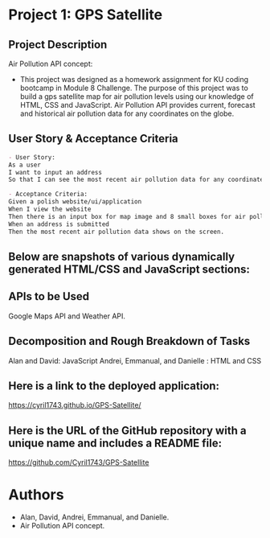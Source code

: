 # Project 1: GPS Satellite

## Project Description

Air Pollution API concept:

- This project was designed as a homework assignment for KU coding bootcamp in Module 8 Challenge. The purpose of this project was to build a gps satellite map for air pollution levels using our knowledge of HTML, CSS and JavaScript.
Air Pollution API provides current, forecast and historical air pollution data for any coordinates on the globe.

## User Story & Acceptance Criteria

```md
- User Story:
As a user
I want to input an address
So that I can see the most recent air pollution data for any coordinates on the globe.

- Acceptance Criteria:
Given a polish website/ui/application
When I view the website
Then there is an input box for map image and 8 small boxes for air pollution levels
When an address is submitted
Then the most recent air pollution data shows on the screen.
```

##  Below are snapshots of various dynamically generated HTML/CSS and JavaScript sections:





## APIs to be Used

Google Maps API and Weather API.



## Decomposition and Rough Breakdown of Tasks

Alan and David: JavaScript
Andrei, Emmanual, and Danielle : HTML and CSS




## Here is a link to the deployed application: 


https://cyril1743.github.io/GPS-Satellite/


## Here is the URL of the GitHub repository with a unique name and includes a README file:

https://github.com/Cyril1743/GPS-Satellite





# Authors

- Alan, David, Andrei, Emmanual, and Danielle.
- Air Pollution API concept.









